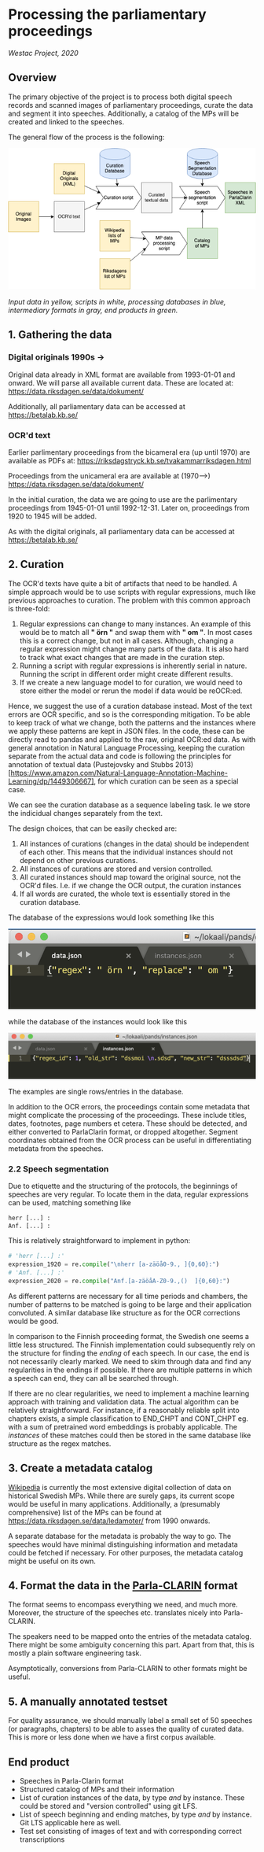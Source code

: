 # Processing the parliamentary proceedings

_Westac Project, 2020_

## Overview

The primary objective of the project is to process both digital speech records and scanned images of parliamentary proceedings, curate the data and segment it into speeches. Additionally, a catalog of the MPs will be created and linked to the speeches.

The general flow of the process is the following:

![Flowchart](./data-process.png)

*Input data in yellow, scripts in white, processing databases in blue, intermediary formats in gray, end products in green.*

## 1. Gathering the data

### Digital originals 1990s ->

Original data already in XML format are available from 1993-01-01 and onward. We will parse all available current data. These are located at: 
https://data.riksdagen.se/data/dokument/

Additionally, all parliamentary data can be accessed at https://betalab.kb.se/

### OCR'd text

Earlier parlimentary proceedings from the bicameral era (up until 1970) are available as PDFs at: https://riksdagstryck.kb.se/tvakammarriksdagen.html 

Proceedings from the unicameral era are available at (1970–>) https://data.riksdagen.se/data/dokument/

In the initial curation, the data we are going to use are the parlimentary proceedings from 1945-01-01 until 1992-12-31. Later on, proceedings from 1920 to 1945 will be added.

As with the digital originals, all parliamentary data can be accessed at https://betalab.kb.se/


## 2. Curation

The OCR'd texts have quite a bit of artifacts that need to be handled. A simple approach would be to use scripts with regular expressions, much like previous approaches to curation. The problem with this common approach is three-fold:
1. Regular expressions can change to many instances. An example of this would be to match all **" örn "** and swap them with **" om "**. In most cases this is a correct change, but not in all cases. Although, changing a regular expression might change many parts of the data. It is also hard to track what exact changes that are made in the curation step.
2. Running a script with regular expressions is inherently serial in nature. Running the script in different order might create different results.
3. If we create a new language model to for curation, we would need to store either the model or rerun the model if data would be reOCR:ed.

Hence, we suggest the use of a curation database instead. Most of the text errors are OCR specific, and so is the corresponding mitigation. To be able to keep track of what we change, both the patterns and the instances where we apply these patterns are kept in JSON files. In the code, these can be directly read to pandas and applied to the raw, original OCR:ed data. As with general annotation in Natural Language Processing, keeping the curation separate from the actual data and code is following the principles for annotation of textual data (Pustejovsky and
Stubbs 2013)[https://www.amazon.com/Natural-Language-Annotation-Machine-Learning/dp/1449306667], for which curation can be seen as a special case.

We can see the curation database as a sequence labeling task. Ie we store the indicidual changes separately from the text.

The design choices, that can be easily checked are:
1. All instances of curations (changes in the data) should be independent of each other. This means that the individual instances should not depend on other previous curations.
2. All instances of curations are stored and version controlled.
3. All curated instances should map toward the original source, not the OCR'd files. I.e. if we change the OCR output, the curation instances 
4. If all words are curated, the whole text is essentially stored in the curation database.

The database of the expressions would look something like this

![](./regex.png)

while the database of the instances would look like this

![](./instances.png)

The examples are single rows/entries in the database.

In addition to the OCR errors, the proceedings contain some metadata that might complicate the processing of the proceedings. These include titles, dates, footnotes, page numbers et cetera. These should be detected, and either converted to ParlaClarin format, or dropped altogether. Segment coordinates obtained from the OCR process can be useful in differentiating metadata from the speeches.

### 2.2 Speech segmentation

Due to etiquette and the structuring of the protocols, the beginnings of speeches are very regular. To locate them in the data, regular expressions can be used, matching something like

```
herr [...] :
Anf. [...] :
```

This is relatively straightforward to implement in python:

```python
# 'herr [...] :'
expression_1920 = re.compile("\nherr [a-zäöå0-9., ]{0,60}:")
# 'Anf. [...] :'
expression_2020 = re.compile("Anf.[a-zäöåA-Z0-9.,()  ]{0,60}:")
```

As different patterns are necessary for all time periods and chambers, the number of patterns to be matched is going to be large and their application convoluted. A similar database like structure as for the OCR corrections would be good.

In comparison to the Finnish proceeding format, the Swedish one seems a little less structured. The Finnish implementation could subsequently rely on the structure for finding the *ending* of each speech. In our case, the end is not necessarily clearly marked. We need to skim through data and find any regularities in the endings if possible. If there are multiple patterns in which a speech can end, they can all be searched through.

If there are no clear regularities, we need to implement a machine learning approach with training and validation data. The actual algorithm can be relatively straightforward. For instance, if a reasonably reliable split into chapters exists, a simple classification to END_CHPT and CONT_CHPT eg. with a sum of pretrained word embeddings is probably applicable. The *instances* of these matches could then be stored in the same database like structure as the regex matches.

## 3. Create a metadata catalog

[Wikipedia](https://sv.wikipedia.org/wiki/Listor_%C3%B6ver_ledam%C3%B6ter_av_Sveriges_riksdag) is currently the most extensive digital collection of data on historical Swedish MPs. While there are surely gaps, its current scope would be useful in many applications. Additionally, a (presumably comprehensive) list of the MPs can be found at https://data.riksdagen.se/data/ledamoter/ from 1990 onwards.

A separate database for the metadata is probably the way to go. The speeches would have minimal distinguishing information and metadata could be fetched if necessary. For other purposes, the metadata catalog might be useful on its own.

## 4. Format the data in the [Parla-CLARIN](https://github.com/clarin-eric/parla-clarin/) format

The format seems to encompass everything we need, and much more. Moreover, the structure of the speeches etc. translates nicely into Parla-CLARIN.

The speakers need to be mapped onto the entries of the metadata catalog. There might be some ambiguity concerning this part. Apart from that, this is mostly a plain software engineering task.

Asymptotically, conversions from Parla-CLARIN to other formats might be useful.

## 5. A manually annotated testset

For quality assurance, we should manually label a small set of 50 speeches (or paragraphs, chapters) to be able to asses the quality of curated data. This is more or less done when we have a first corpus available.

## End product

- Speeches in Parla-Clarin format
- Structured catalog of MPs and their information
- List of curation instances of the data, by type *and* by instance. These could be stored and "version controlled" using git LFS.
- List of speech beginning and ending matches, by type *and* by instance. Git LTS applicable here as well.
- Test set consisting of images of text and with corresponding correct  transcriptions

